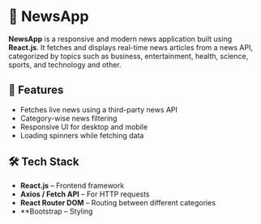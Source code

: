 # 📰 NewsApp

**NewsApp** is a responsive and modern news application built using **React.js**. It fetches and displays real-time news articles from a news API, categorized by topics such as business, entertainment, health, science, sports, and technology and other.

## 🚀 Features

- Fetches live news using a third-party news API
- Category-wise news filtering
- Responsive UI for desktop and mobile
- Loading spinners while fetching data

## 🛠️ Tech Stack

- **React.js** – Frontend framework
- **Axios / Fetch API** – For HTTP requests
- **React Router DOM** – Routing between different categories
- **Bootstrap – Styling 




